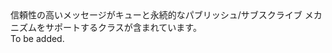 <Namespace Name="Microsoft.ServiceBus.Messaging">
  <Docs>
    <summary>信頼性の高いメッセージがキューと永続的なパブリッシュ/サブスクライブ メカニズムをサポートするクラスが含まれています。</summary> 
    <remarks>To be added.</remarks>
  </Docs>
</Namespace>
